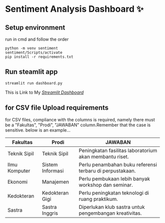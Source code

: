 # Sentiment Analysis Dashboard ✨

## Setup environment
run in cmd and follow the order
```
python -m venv sentiment
sentiment/Scripts/activate
pip install -r requirements.txt
```

## Run steamlit app
```
streamlit run dashboard.py
```

This is Link to My *[Streamlit Dashboard]()*

## for CSV file Upload requirements

for CSV files, compliance with the columns is required, namely there must be a "Fakultas", "Prodi", "JAWABAN" column.Remember that the case is sensitive. below is an example...

| Fakultas              | Prodi                                | JAWABAN                                                  |
|-----------------------|--------------------------------------|----------------------------------------------------------|
| Teknik Sipil          | Teknik Sipil                         | Peningkatan fasilitas laboratorium akan membantu riset.   |
| Ilmu Komputer         | Sistem Informasi                      | Perlu penambahan buku referensi terbaru di perpustakaan.  |
| Ekonomi               | Manajemen                             | Perlu pembukaan lebih banyak workshop dan seminar.        |
| Kedokteran            | Kedokteran Gigi                       | Perlu peningkatan teknologi di ruang praktikum.           |
| Sastra                 | Sastra Inggris                        | Diperlukan klub sastra untuk pengembangan kreativitas.    |
